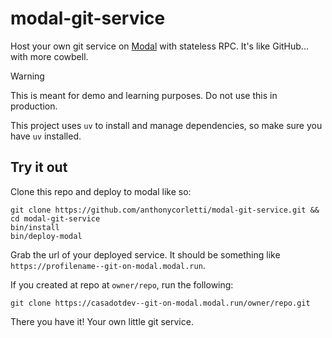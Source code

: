 # modal-git-service

Host your own git service on [Modal](modal.com) with stateless RPC. It's like GitHub... with more cowbell.

> [!WARNING]
> This is meant for demo and learning purposes. Do not use this in production. 

This project uses `uv` to install and manage dependencies, so make sure you have `uv` installed.

## Try it out

Clone this repo and deploy to modal like so:

```
git clone https://github.com/anthonycorletti/modal-git-service.git && cd modal-git-service
bin/install
bin/deploy-modal
```

Grab the url of your deployed service. It should be something like `https://profilename--git-on-modal.modal.run`.

If you created at repo at `owner/repo`, run the following:

```
git clone https://casadotdev--git-on-modal.modal.run/owner/repo.git
```

There you have it! Your own little git service.
